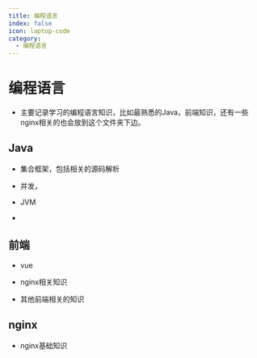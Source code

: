 ```yaml
---
title: 编程语言
index: false
icon: laptop-code
category:
  - 编程语言
---
```


# 编程语言

- 主要记录学习的编程语言知识，比如最熟悉的Java，前端知识，还有一些nginx相关的也会放到这个文件夹下边。

## Java

- 集合框架，包括相关的源码解析
- 并发，
- JVM

- 

## 前端

- vue

- nginx相关知识
- 其他前端相关的知识

## nginx

- nginx基础知识


